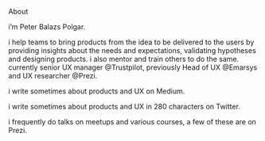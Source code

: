 
About

i’m Peter Balazs Polgar.

i help teams to bring products from the idea to be delivered to the users by providing insights about the needs and expectations, validating hypotheses and designing products. i also mentor and train others to do the same. currently senior UX manager @Trustpilot, previously Head of UX @Emarsys and UX researcher @Prezi.

i write sometimes about products and UX on Medium.

i write sometimes about products and UX in 280 characters on Twitter.

i frequently do talks on meetups and various courses, a few of these are on Prezi.
